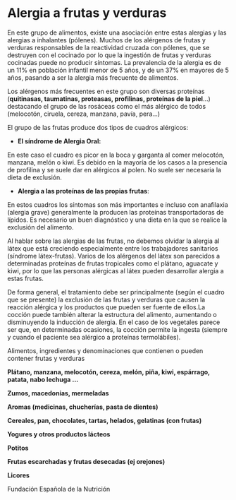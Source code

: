 # Alergia a frutas y verduras

En este grupo de alimentos, existe una asociación entre estas alergias y las alergias a inhalantes (pólenes). Muchos de los alérgenos de frutas y verduras responsables de la reactividad cruzada con pólenes, que se destruyen con el cocinado por lo que la ingestión de frutas y verduras cocinadas puede no producir síntomas. La prevalencia de la alergia es de un 11% en población infantil menor de 5 años, y de un 37% en mayores de 5 años, pasando a ser la alergia más frecuente de alimentos.

Los alérgenos más frecuentes en este grupo son diversas proteínas (**quitinasas, taumatinas, proteasas, profilinas, proteínas de la piel**…) destacando el grupo de las rosáceas como el más alérgico de todos (melocotón, ciruela, cereza, manzana, pavía, pera…)

El grupo de las frutas produce dos tipos de cuadros alérgicos:

*   **El síndrome de Alergia Oral:**

En este caso el cuadro es picor en la boca y garganta al comer melocotón, manzana, melón o kiwi. Es debido en la mayoría de los casos a la presencia de profilina y se suele dar en alérgicos al polen. No suele ser necesaria la dieta de exclusión.

*   **Alergia a las proteínas de las propias frutas**:

En estos cuadros los síntomas son más importantes e incluso con anafilaxia (alergia grave) generalmente la producen las proteínas transportadoras de lípidos. Es necesario un buen diagnóstico y una dieta en la que se realice la exclusión del alimento.

Al hablar sobre las alergias de las frutas, no debemos olvidar la alergia al látex que está creciendo especialmente entre los trabajadores sanitarios (síndrome látex-frutas). Varios de los alérgenos del látex son parecidos a determinadas proteínas de frutas tropicales como el plátano, aguacate y kiwi, por lo que las personas alérgicas al látex pueden desarrollar alergia a estas frutas.

De forma general, el tratamiento debe ser principalmente (según el cuadro que se presente) la exclusión de las frutas y verduras que causen la reacción alérgica y los productos que pueden ser fuente de ellos.La cocción puede también alterar la estructura del alimento, aumentando o disminuyendo la inducción de alergia. En el caso de los vegetales parece ser que, en determinadas ocasiones, la cocción permite la ingesta (siempre y cuando el paciente sea alérgico a proteínas termolábiles). 

Alimentos, ingredientes y denominaciones que contienen o pueden contener frutas y verduras

**Plátano, manzana, melocotón, cereza, melón, piña, kiwi, espárrago, patata, nabo lechuga ...**

**Zumos, macedonias, mermeladas**

**Aromas (medicinas, chucherías, pasta de dientes)**

**Cereales, pan, chocolates, tartas, helados, gelatinas (con frutas)**

**Yogures y otros productos lácteos**

**Potitos**

**Frutas escarchadas y frutas desecadas (ej orejones)**

**Licores**

Fundación Española de la Nutrición